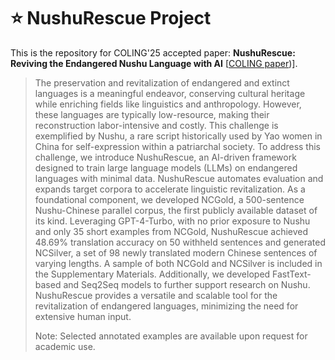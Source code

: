 # :star: NushuRescue Project

This is the repository for COLING'25 accepted paper: **NushuRescue: Reviving the Endangered Nushu Language with AI** [[COLING paper](https://arxiv.org/abs/2412.00218))].

> The preservation and revitalization of endangered and extinct languages is a meaningful endeavor, conserving cultural heritage while enriching fields like linguistics and anthropology. However, these languages are typically low-resource, making their reconstruction labor-intensive and costly. This challenge is exemplified by Nushu, a rare script historically used by Yao women in China for self-expression within a patriarchal society. To address this challenge, we introduce NushuRescue, an AI-driven framework designed to train large language models (LLMs) on endangered languages with minimal data. NushuRescue automates evaluation and expands target corpora to accelerate linguistic revitalization. As a foundational component, we developed NCGold, a 500-sentence Nushu-Chinese parallel corpus, the first publicly available dataset of its kind. Leveraging GPT-4-Turbo, with no prior exposure to Nushu and only 35 short examples from NCGold, NushuRescue achieved 48.69% translation accuracy on 50 withheld sentences and generated NCSilver, a set of 98 newly translated modern Chinese sentences of varying lengths. A sample of both NCGold and NCSilver is included in the Supplementary Materials. Additionally, we developed FastText-based and Seq2Seq models to further support research on Nushu. NushuRescue provides a versatile and scalable tool for the revitalization of endangered languages, minimizing the need for extensive human input.
>
> Note: Selected annotated examples are available upon request for academic use.

